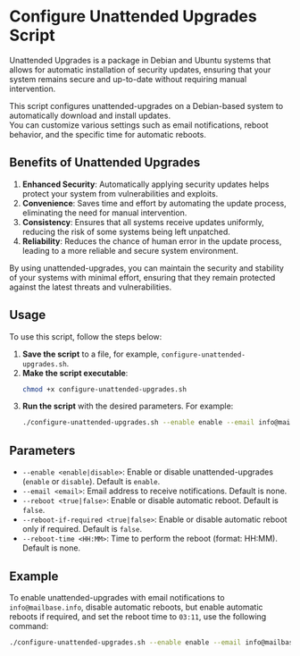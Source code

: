 # Configure Unattended Upgrades Script

Unattended Upgrades is a package in Debian and Ubuntu systems that allows for automatic installation of security updates, ensuring that your system remains secure and up-to-date without requiring manual intervention.

This script configures unattended-upgrades on a Debian-based system to automatically download and install updates. \
You can customize various settings such as email notifications, reboot behavior, and the specific time for automatic reboots.

## Benefits of Unattended Upgrades

1. **Enhanced Security**: Automatically applying security updates helps protect your system from vulnerabilities and exploits.
2. **Convenience**: Saves time and effort by automating the update process, eliminating the need for manual intervention.
3. **Consistency**: Ensures that all systems receive updates uniformly, reducing the risk of some systems being left unpatched.
4. **Reliability**: Reduces the chance of human error in the update process, leading to a more reliable and secure system environment.

By using unattended-upgrades, you can maintain the security and stability of your systems with minimal effort, ensuring that they remain protected against the latest threats and vulnerabilities.

## Usage

To use this script, follow the steps below:

1. **Save the script** to a file, for example, `configure-unattended-upgrades.sh`.
2. **Make the script executable**:
   ```bash
   chmod +x configure-unattended-upgrades.sh
   ```
3. **Run the script** with the desired parameters. For example:
   ```bash
   ./configure-unattended-upgrades.sh --enable enable --email info@mailbase.info --reboot false --reboot-if-required true --reboot-time "03:11"
   ```

## Parameters

- `--enable <enable|disable>`: Enable or disable unattended-upgrades (`enable` or `disable`). Default is `enable`.
- `--email <email>`: Email address to receive notifications. Default is none.
- `--reboot <true|false>`: Enable or disable automatic reboot. Default is `false`.
- `--reboot-if-required <true|false>`: Enable or disable automatic reboot only if required. Default is `false`.
- `--reboot-time <HH:MM>`: Time to perform the reboot (format: HH:MM). Default is none.

## Example

To enable unattended-upgrades with email notifications to `info@mailbase.info`, disable automatic reboots, but enable automatic reboots if required, and set the reboot time to `03:11`, use the following command:

```bash
./configure-unattended-upgrades.sh --enable enable --email info@mailbase.info --reboot false --reboot-if-required true --reboot-time "03:11"
```
